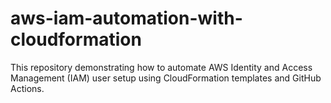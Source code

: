 # aws-iam-automation-with-cloudformation
This repository demonstrating how to automate AWS Identity and Access Management (IAM) user setup using CloudFormation templates and GitHub Actions. 
